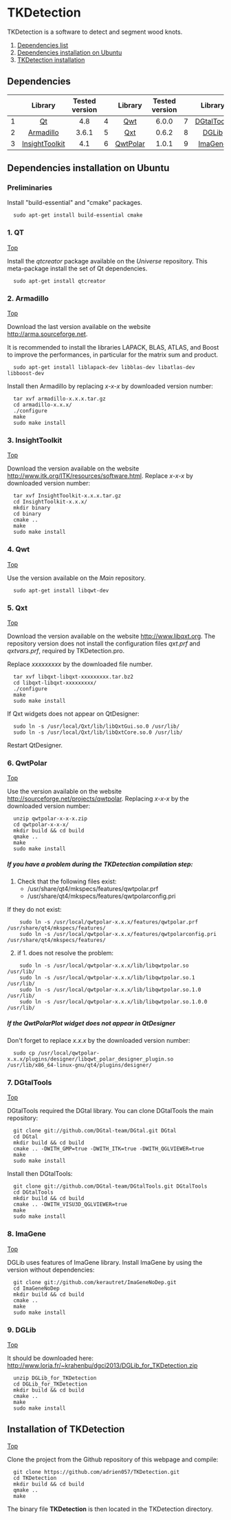 TKDetection
===========

TKDetection is a software to detect and segment wood knots.

1. [Dependencies list](#dependancies)
2. [Dependencies installation on Ubuntu](#dependencies-installation-on-ubuntu)
3. [TKDetection installation](#tkdetection-installation)


Dependencies
------------

|   |            Library                  |  Tested version  |   |      Library            |  Tested version  |   |        Library              |  Tested version  |
|:-:|:-----------------------------------:|:----------------:|---|:-----------------------:|:----------------:|---|:---------------------------:|:----------------:|
| 1 | [Qt](#1-qt)                         |       4.8        | 4 | [Qwt](#4-qwt)           |       6.0.0      | 7 | [DGtalTools](#7-dgtaltools) |   repository     |
| 2 | [Armadillo](#2-armadillo)           |       3.6.1      | 5 | [Qxt](#5-qxt)           |       0.6.2      | 8 | [DGLib](#9-dglib)           |     online       |
| 3 | [InsightToolkit](#3-insighttoolkit) |       4.1        | 6 | [QwtPolar](#6-qwtpolar) |       1.0.1      | 9 | [ImaGene](#8-imagene)       |   repository     |


Dependencies installation on Ubuntu
------------------------------------

### Preliminaries

Install "build-essential" and "cmake" packages.


~~~
  sudo apt-get install build-essential cmake
~~~


### 1. QT
[Top](#tkdetection)

Install the *qtcreator* package available on the *Universe* repository.
This meta-package install the set of Qt dependencies.

~~~
  sudo apt-get install qtcreator
~~~


### 2. Armadillo
[Top](#tkdetection)

Download the last version available on the website http://arma.sourceforge.net.

It is recommended to install the libraries LAPACK, BLAS, ATLAS, and Boost to improve the performances, in particular for the matrix sum and product. 


~~~
  sudo apt-get install liblapack-dev libblas-dev libatlas-dev libboost-dev
~~~

Install then Armadillo by replacing *x-x-x* by downloaded version number:

~~~
  tar xvf armadillo-x.x.x.tar.gz
  cd armadillo-x.x.x/
  ./configure
  make
  sudo make install
~~~


### 3. InsightToolkit
[Top](#tkdetection)

Download the version available on the website http://www.itk.org/ITK/resources/software.html.
Replace *x-x-x* by downloaded version number:

~~~
  tar xvf InsightToolkit-x.x.x.tar.gz
  cd InsightToolkit-x.x.x/
  mkdir binary
  cd binary
  cmake ..
  make
  sudo make install
~~~


### 4. Qwt
[Top](#tkdetection)

Use the version available on the *Main* repository. 

~~~
  sudo apt-get install libqwt-dev
~~~


### 5. Qxt
[Top](#tkdetection)

Download the version available on the website http://www.libqxt.org.
The repository version does not install the configuration files *qxt.prf* and *qxtvars.prf*, required by TKDetection.pro.


Replace *xxxxxxxxx* by the downloaded file number.

~~~
  tar xvf libqxt-libqxt-xxxxxxxxx.tar.bz2
  cd libqxt-libqxt-xxxxxxxxx/
  ./configure
  make
  sudo make install
~~~

If Qxt widgets does not appear on QtDesigner:

~~~
  sudo ln -s /usr/local/Qxt/lib/libQxtGui.so.0 /usr/lib/
  sudo ln -s /usr/local/Qxt/lib/libQxtCore.so.0 /usr/lib/
~~~
  
Restart QtDesigner.


### 6. QwtPolar
[Top](#tkdetection)

Use the version available on the website http://sourceforge.net/projects/qwtpolar.
Replacing *x-x-x* by the downloaded version number:


~~~
  unzip qwtpolar-x-x-x.zip
  cd qwtpolar-x-x-x/
  mkdir build && cd build
  qmake ..
  make
  sudo make install
~~~

##### If you have a problem during the TKDetection compilation step:

1.  Check that the following files exist:
    - /usr/share/qt4/mkspecs/features/qwtpolar.prf
    - /usr/share/qt4/mkspecs/features/qwtpolarconfig.pri

  If they do not exist:
  ~~~
      sudo ln -s /usr/local/qwtpolar-x.x.x/features/qwtpolar.prf /usr/share/qt4/mkspecs/features/
      sudo ln -s /usr/local/qwtpolar-x.x.x/features/qwtpolarconfig.pri /usr/share/qt4/mkspecs/features/
  ~~~

2.  if 1. does not resolve the problem:

  ~~~
      sudo ln -s /usr/local/qwtpolar-x.x.x/lib/libqwtpolar.so       /usr/lib/
      sudo ln -s /usr/local/qwtpolar-x.x.x/lib/libqwtpolar.so.1     /usr/lib/
      sudo ln -s /usr/local/qwtpolar-x.x.x/lib/libqwtpolar.so.1.0   /usr/lib/
      sudo ln -s /usr/local/qwtpolar-x.x.x/lib/libqwtpolar.so.1.0.0 /usr/lib/
  ~~~

##### If the QwtPolarPlot widget does not appear in QtDesigner

Don't forget to replace *x.x.x* by the downloaded version number:

~~~
  sudo cp /usr/local/qwtpolar-x.x.x/plugins/designer/libqwt_polar_designer_plugin.so /usr/lib/x86_64-linux-gnu/qt4/plugins/designer/
~~~


### 7. DGtalTools
[Top](#tkdetection)

DGtalTools required the DGtal library.
You can clone DGtalTools the main repository:

~~~
  git clone git://github.com/DGtal-team/DGtal.git DGtal
  cd DGtal
  mkdir build && cd build
  cmake .. -DWITH_GMP=true -DWITH_ITK=true -DWITH_QGLVIEWER=true
  make
  sudo make install
~~~

Install then DGtalTools:

~~~
  git clone git://github.com/DGtal-team/DGtalTools.git DGtalTools
  cd DGtalTools
  mkdir build && cd build
  cmake .. -DWITH_VISU3D_QGLVIEWER=true
  make
  sudo make install
~~~


### 8. ImaGene
[Top](#tkdetection)

DGLib uses features of ImaGene library.
Install ImaGene by using the version without dependencies:

~~~
  git clone git://github.com/kerautret/ImaGeneNoDep.git
  cd ImaGeneNoDep
  mkdir build && cd build
  cmake ..
  make
  sudo make install
~~~


### 9. DGLib
[Top](#tkdetection)

It should be downloaded here: http://www.loria.fr/~krahenbu/dgci2013/DGLib_for_TKDetection.zip

~~~
  unzip DGLib_for_TKDetection
  cd DGLib_for_TKDetection
  mkdir build && cd build
  cmake ..
  make
  sudo make install
~~~

Installation of TKDetection
---------------------------
[Top](#tkdetection)

Clone the project from the Github repository of this webpage and compile:

~~~
  git clone https://github.com/adrien057/TKDetection.git
  cd TKDetection
  mkdir build && cd build
  qmake ..
  make
~~~

The binary file **TKDetection** is then located in the TKDetection directory.
